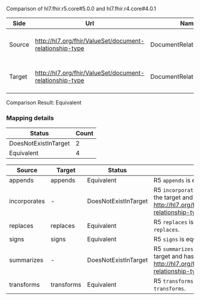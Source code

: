 Comparison of hl7.fhir.r5.core#5.0.0 and hl7.fhir.r4.core#4.0.1

| Side | Url | Name | Title | Description |
| --- | --- | --- | --- | --- |
| Source | http://hl7.org/fhir/ValueSet/document-relationship-type | DocumentRelationshipType | Document Relationship Type | The type of relationship between documents. |
| Target | http://hl7.org/fhir/ValueSet/document-relationship-type | DocumentRelationshipType | DocumentRelationshipType | The type of relationship between documents. |


Comparison Result: Equivalent


### Mapping details

| Status | Count |
| ------ | ----- |
DoesNotExistInTarget | 2 |
Equivalent | 4 |


| Source | Target | Status | Message |
| ------ | ------ | ------ | ------- |
| appends | appends | Equivalent | R5 `appends` is equivalent to R4 `appends`. |
| incorporates | - | DoesNotExistInTarget | R5 `incorporates` does not appear in the target and has no mapping for http://hl7.org/fhir/ValueSet/document-relationship-type. |
| replaces | replaces | Equivalent | R5 `replaces` is equivalent to R4 `replaces`. |
| signs | signs | Equivalent | R5 `signs` is equivalent to R4 `signs`. |
| summarizes | - | DoesNotExistInTarget | R5 `summarizes` does not appear in the target and has no mapping for http://hl7.org/fhir/ValueSet/document-relationship-type. |
| transforms | transforms | Equivalent | R5 `transforms` is equivalent to R4 `transforms`. |

